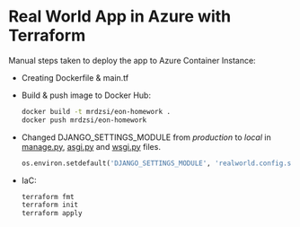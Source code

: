 #  Real World App in Azure with Terraform

Manual steps taken to deploy the app to Azure Container Instance: 

- Creating Dockerfile & main.tf

- Build & push image to Docker Hub:
  ```bash
  docker build -t mrdzsi/eon-homework .
  docker push mrdzsi/eon-homework
  ```
- Changed DJANGO_SETTINGS_MODULE from *production* to *local* in [manage.py](./manage.py), [asgi.py](./realworld/config/asgi.py) and [wsgi.py](./realworld/config/wsgi.py) files.
  ```python
  os.environ.setdefault('DJANGO_SETTINGS_MODULE', 'realworld.config.settings.local')
  ```

- IaC:
  ```bash
  terraform fmt
  terraform init
  terraform apply
  ```
